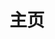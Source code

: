 ---
home: true
layout: BlogHome
icon: home
title: 主页
heroImage: /logo.ico
heroText: FlyingPig278的博客
heroFullScreen: true
tagline: 一个无忧无虑的人呀~
projects:
  - icon: circle-info
    name: 关于本站
    desc: 关于本站的详细介绍~
    link: /about

  - icon: star
    name: 收藏夹
    desc: 点我发现新大陆~
    link: /collection/
    
  # - icon: book
  #   name: 书籍名称
  #   desc: 书籍详细描述
  #   link: https://你的书籍链接

  # - icon: article
  #   name: 文章名称
  #   desc: 文章详细描述
  #   link: https://你的文章链接

  # - icon: friend
  #   name: 伙伴名称
  #   desc: 伙伴详细介绍
  #   link: https://你的伙伴链接

  # - icon: /logo.svg
  #   name: 自定义项目
  #   desc: 自定义详细介绍
  #   link: https://你的自定义链接

footer: 长风破浪会有时，直挂云帆济沧海
---